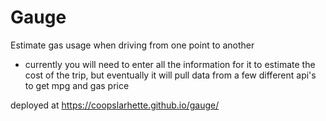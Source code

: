 # Gauge
Estimate gas usage when driving from one point to another
* currently you will need to enter all the information for it to estimate the cost of the trip, but eventually it will
pull data from a few different api's to get mpg and gas price

deployed at https://coopslarhette.github.io/gauge/

